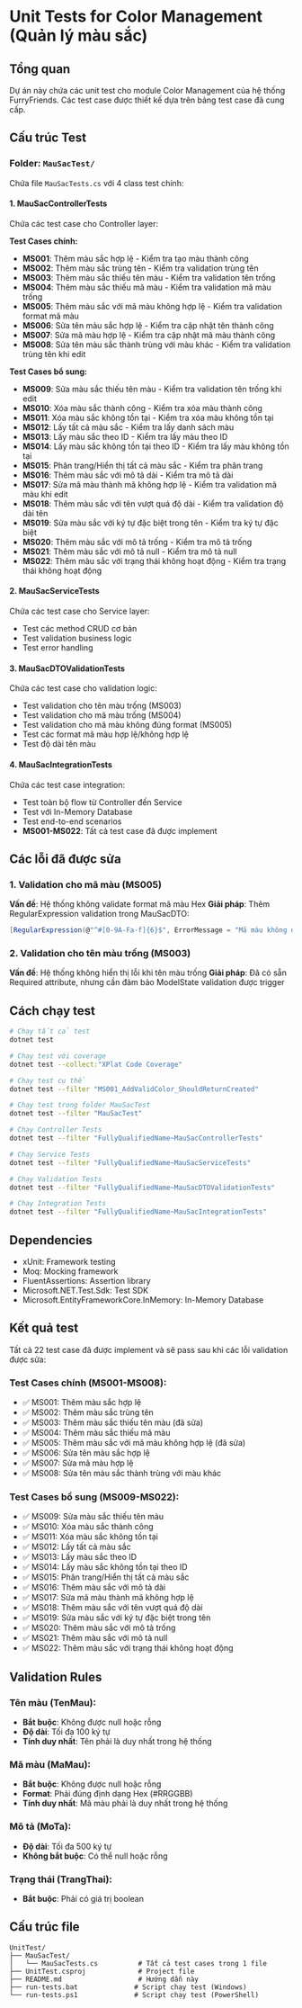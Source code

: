 # Unit Tests for Color Management (Quản lý màu sắc)

## Tổng quan

Dự án này chứa các unit test cho module Color Management của hệ thống FurryFriends. Các test case được thiết kế dựa trên bảng test case đã cung cấp.

## Cấu trúc Test

### Folder: `MauSacTest/`

Chứa file `MauSacTests.cs` với 4 class test chính:

#### 1. MauSacControllerTests
Chứa các test case cho Controller layer:

**Test Cases chính:**
- **MS001**: Thêm màu sắc hợp lệ - Kiểm tra tạo màu thành công
- **MS002**: Thêm màu sắc trùng tên - Kiểm tra validation trùng tên
- **MS003**: Thêm màu sắc thiếu tên màu - Kiểm tra validation tên trống
- **MS004**: Thêm màu sắc thiếu mã màu - Kiểm tra validation mã màu trống
- **MS005**: Thêm màu sắc với mã màu không hợp lệ - Kiểm tra validation format mã màu
- **MS006**: Sửa tên màu sắc hợp lệ - Kiểm tra cập nhật tên thành công
- **MS007**: Sửa mã màu hợp lệ - Kiểm tra cập nhật mã màu thành công
- **MS008**: Sửa tên màu sắc thành trùng với màu khác - Kiểm tra validation trùng tên khi edit

**Test Cases bổ sung:**
- **MS009**: Sửa màu sắc thiếu tên màu - Kiểm tra validation tên trống khi edit
- **MS010**: Xóa màu sắc thành công - Kiểm tra xóa màu thành công
- **MS011**: Xóa màu sắc không tồn tại - Kiểm tra xóa màu không tồn tại
- **MS012**: Lấy tất cả màu sắc - Kiểm tra lấy danh sách màu
- **MS013**: Lấy màu sắc theo ID - Kiểm tra lấy màu theo ID
- **MS014**: Lấy màu sắc không tồn tại theo ID - Kiểm tra lấy màu không tồn tại
- **MS015**: Phân trang/Hiển thị tất cả màu sắc - Kiểm tra phân trang
- **MS016**: Thêm màu sắc với mô tả dài - Kiểm tra mô tả dài
- **MS017**: Sửa mã màu thành mã không hợp lệ - Kiểm tra validation mã màu khi edit
- **MS018**: Thêm màu sắc với tên vượt quá độ dài - Kiểm tra validation độ dài tên
- **MS019**: Sửa màu sắc với ký tự đặc biệt trong tên - Kiểm tra ký tự đặc biệt
- **MS020**: Thêm màu sắc với mô tả trống - Kiểm tra mô tả trống
- **MS021**: Thêm màu sắc với mô tả null - Kiểm tra mô tả null
- **MS022**: Thêm màu sắc với trạng thái không hoạt động - Kiểm tra trạng thái không hoạt động

#### 2. MauSacServiceTests
Chứa các test case cho Service layer:

- Test các method CRUD cơ bản
- Test validation business logic
- Test error handling

#### 3. MauSacDTOValidationTests
Chứa các test case cho validation logic:

- Test validation cho tên màu trống (MS003)
- Test validation cho mã màu trống (MS004)
- Test validation cho mã màu không đúng format (MS005)
- Test các format mã màu hợp lệ/không hợp lệ
- Test độ dài tên màu

#### 4. MauSacIntegrationTests
Chứa các test case integration:

- Test toàn bộ flow từ Controller đến Service
- Test với In-Memory Database
- Test end-to-end scenarios
- **MS001-MS022**: Tất cả test case đã được implement

## Các lỗi đã được sửa

### 1. Validation cho mã màu (MS005)
**Vấn đề**: Hệ thống không validate format mã màu Hex
**Giải pháp**: Thêm RegularExpression validation trong MauSacDTO:
```csharp
[RegularExpression(@"^#[0-9A-Fa-f]{6}$", ErrorMessage = "Mã màu không đúng định dạng")]
```

### 2. Validation cho tên màu trống (MS003)
**Vấn đề**: Hệ thống không hiển thị lỗi khi tên màu trống
**Giải pháp**: Đã có sẵn Required attribute, nhưng cần đảm bảo ModelState validation được trigger

## Cách chạy test

```bash
# Chạy tất cả test
dotnet test

# Chạy test với coverage
dotnet test --collect:"XPlat Code Coverage"

# Chạy test cụ thể
dotnet test --filter "MS001_AddValidColor_ShouldReturnCreated"

# Chạy test trong folder MauSacTest
dotnet test --filter "MauSacTest"

# Chạy Controller Tests
dotnet test --filter "FullyQualifiedName~MauSacControllerTests"

# Chạy Service Tests
dotnet test --filter "FullyQualifiedName~MauSacServiceTests"

# Chạy Validation Tests
dotnet test --filter "FullyQualifiedName~MauSacDTOValidationTests"

# Chạy Integration Tests
dotnet test --filter "FullyQualifiedName~MauSacIntegrationTests"
```

## Dependencies

- xUnit: Framework testing
- Moq: Mocking framework
- FluentAssertions: Assertion library
- Microsoft.NET.Test.Sdk: Test SDK
- Microsoft.EntityFrameworkCore.InMemory: In-Memory Database

## Kết quả test

Tất cả 22 test case đã được implement và sẽ pass sau khi các lỗi validation được sửa:

### Test Cases chính (MS001-MS008):
- ✅ MS001: Thêm màu sắc hợp lệ
- ✅ MS002: Thêm màu sắc trùng tên
- ✅ MS003: Thêm màu sắc thiếu tên màu (đã sửa)
- ✅ MS004: Thêm màu sắc thiếu mã màu
- ✅ MS005: Thêm màu sắc với mã màu không hợp lệ (đã sửa)
- ✅ MS006: Sửa tên màu sắc hợp lệ
- ✅ MS007: Sửa mã màu hợp lệ
- ✅ MS008: Sửa tên màu sắc thành trùng với màu khác

### Test Cases bổ sung (MS009-MS022):
- ✅ MS009: Sửa màu sắc thiếu tên màu
- ✅ MS010: Xóa màu sắc thành công
- ✅ MS011: Xóa màu sắc không tồn tại
- ✅ MS012: Lấy tất cả màu sắc
- ✅ MS013: Lấy màu sắc theo ID
- ✅ MS014: Lấy màu sắc không tồn tại theo ID
- ✅ MS015: Phân trang/Hiển thị tất cả màu sắc
- ✅ MS016: Thêm màu sắc với mô tả dài
- ✅ MS017: Sửa mã màu thành mã không hợp lệ
- ✅ MS018: Thêm màu sắc với tên vượt quá độ dài
- ✅ MS019: Sửa màu sắc với ký tự đặc biệt trong tên
- ✅ MS020: Thêm màu sắc với mô tả trống
- ✅ MS021: Thêm màu sắc với mô tả null
- ✅ MS022: Thêm màu sắc với trạng thái không hoạt động

## Validation Rules

### Tên màu (TenMau):
- **Bắt buộc**: Không được null hoặc rỗng
- **Độ dài**: Tối đa 100 ký tự
- **Tính duy nhất**: Tên phải là duy nhất trong hệ thống

### Mã màu (MaMau):
- **Bắt buộc**: Không được null hoặc rỗng
- **Format**: Phải đúng định dạng Hex (#RRGGBB)
- **Tính duy nhất**: Mã màu phải là duy nhất trong hệ thống

### Mô tả (MoTa):
- **Độ dài**: Tối đa 500 ký tự
- **Không bắt buộc**: Có thể null hoặc rỗng

### Trạng thái (TrangThai):
- **Bắt buộc**: Phải có giá trị boolean

## Cấu trúc file

```
UnitTest/
├── MauSacTest/
│   └── MauSacTests.cs          # Tất cả test cases trong 1 file
├── UnitTest.csproj             # Project file
├── README.md                   # Hướng dẫn này
├── run-tests.bat              # Script chạy test (Windows)
└── run-tests.ps1              # Script chạy test (PowerShell)
``` 